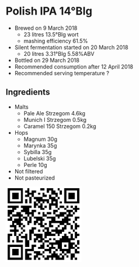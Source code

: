 # Polish IPA 14°Blg

  * Brewed on 9 March 2018
    * 23 litres 13.5°Blg wort
    * mashing efficiency 61.5%
  * Silent fermentation started on 20 March 2018
    * 20 litres 3.31°Blg 5.58%ABV
  * Bottled on 29 March 2018
  * Recommended consumption after 12 April 2018
  * Recommended serving temperature ?

## Ingredients

  * Malts
    * Pale Ale Strzegom 4.6kg
    * Munich I Strzegom 0.5kg
    * Caramel 150 Strzegom 0.2kg
  * Hops
    * Magnum 30g 
    * Marynka 35g
    * Sybilla 35g
    * Lubelski 35g
    * Perle 10g
  * Not filtered
  * Not pasteurized

![qrcode](qrs/14.png)

